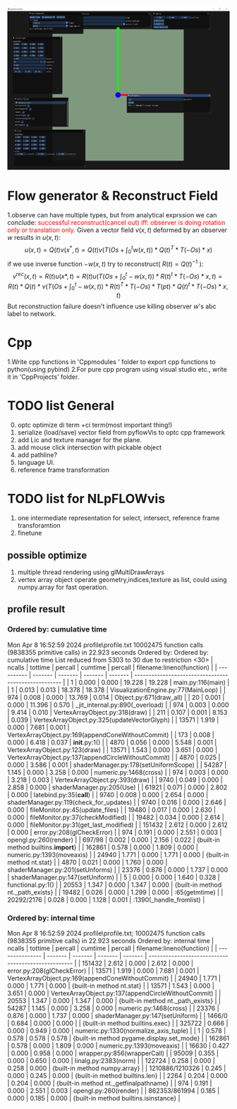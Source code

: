 ![alt text](assets/misc/image-1.png)


# Flow generator & Reconstruct Field
1.observe can have multiple types, but from analytical exprssion we can conclude:<font color=#FF000> successful reconstruct(cancel out) iff: observer is doing  rotation  only or  translation only.</font> 
Given a vector field $v(x,t)$ deformed by an observer $w$ results in $u(x,t)$:
$$
u(x,t)=Q(t) v(x^*,t)=Q(t) v( T(Os+\int_0^t w(x,t)) *Q(t)^T*T(-Os) *x)
$$
if we use inverse function $-w(x,t)$ try to reconstruct( $R(t)= Q(t)^{-1}$ ):
$$
v^{rec}(x,t)= R(t)u(x*,t)=R(t)u( T(Os+\int_0^t -w(x,t)) *R(t)^t*T(-Os) *x,t)
=R(t)* Q(t) * v(T(Os+\int_0^t -w(x,t)) *R(t)^T*T(-Os) *T(pt) *Q(t)^t*T(-Os) *x ,t)
$$
But reconstruction failure doesn't influence use killing observer $w$'s abc label to network.




# Cpp 
1.Write cpp functions in 'Cppmodules ' folder to export cpp functions to python(using pybind)
2.For pure cpp program using visual studio etc., write it in  'CppProjects' folder.



# TODO list General
0. optc optimize di term +ci term(most important thing!)
1. serialize (load/save)  vector field from pyflowVis to optc cpp framework
2. add Lic and texture manager for the plane.
3. add mouse click intersection with pickable object
4. add pathline?
5. language UI.
6. reference frame transformation

# TODO list for NLpFLOWvis
1. one intermediate representation for select, intersect, reference frame transforamtion
2. finetune 

## possible optimize 
1. multiple thread rendering using glMultiDrawArrays
2. vertex array object operate geometry,indices,texture as list, could using numpy.array for fast operation.

## profile result 

###    Ordered by: cumulative time
Mon Apr  8 16:52:59 2024    profile\profile.txt
         10002475 function calls (9838355 primitive calls) in 22.923 seconds
   Ordered by: Ordered by: cumulative time
   List reduced from 5303 to 30 due to restriction <30>
| ncalls     | tottime | percall | cumtime | percall | filename:lineno(function)                            |
| ---------- | ------- | ------- | ------- | ------- | ---------------------------------------------------- |
| 1          | 0.000   | 0.000   | 19.228  | 19.228  | main.py:116(main)                                    |
| 1          | 0.013   | 0.013   | 18.378  | 18.378  | VisualizationEngine.py:77(MainLoop)                  |
| 974        | 0.008   | 0.000   | 13.769  | 0.014   | Object.py:671(draw_all)                              |
| 20         | 0.001   | 0.000   | 11.396  | 0.570   | _jit_internal.py:890(_overload)                      |
| 974        | 0.003   | 0.000   | 9.414   | 0.010   | VertexArrayObject.py:318(draw)                       |
| 211        | 0.107   | 0.001   | 8.153   | 0.039   | VertexArrayObject.py:325(updateVectorGlyph)          |
| 13571      | 1.919   | 0.000   | 7.681   | 0.001   | VertexArrayObject.py:169(appendConeWithoutCommit)    |
| 173        | 0.008   | 0.000   | 6.418   | 0.037   | __init__.py:1(<module>)                              |
| 4870       | 0.056   | 0.000   | 5.548   | 0.001   | VertexArrayObject.py:123(draw)                       |
| 13571      | 1.543   | 0.000   | 3.651   | 0.000   | VertexArrayObject.py:137(appendCircleWithoutCommit)  |
| 4870       | 0.025   | 0.000   | 3.586   | 0.001   | shaderManager.py:178(setUniformScope)                |
| 54287      | 1.145   | 0.000   | 3.258   | 0.000   | numeric.py:1468(cross)                               |
| 974        | 0.003   | 0.000   | 3.218   | 0.003   | VertexArrayObject.py:393(draw)                       |
| 9740       | 0.049   | 0.000   | 2.858   | 0.000   | shaderManager.py:205(Use)                            |
| 61921      | 0.071   | 0.000   | 2.802   | 0.000   | latebind.py:35(__call__)                             |
| 9740       | 0.008   | 0.000   | 2.654   | 0.000   | shaderManager.py:119(check_for_updates)              |
| 9740       | 0.016   | 0.000   | 2.646   | 0.000   | fileMonitor.py:45(update_files)                      |
| 19480      | 0.017   | 0.000   | 2.630   | 0.000   | fileMonitor.py:37(checkModified)                     |
| 19482      | 0.034   | 0.000   | 2.614   | 0.000   | fileMonitor.py:31(get_last_modified)                 |
| 151432     | 2.612   | 0.000   | 2.612   | 0.000   | error.py:208(glCheckError)                           |
| 974        | 0.191   | 0.000   | 2.551   | 0.003   | opengl.py:260(render)                                |
| 697/98     | 0.002   | 0.000   | 2.156   | 0.022   | {built-in method builtins.__import__}                |
| 162861     | 0.578   | 0.000   | 1.809   | 0.000   | numeric.py:1393(moveaxis)                            |
| 24940      | 1.771   | 0.000   | 1.771   | 0.000   | {built-in method nt.stat}                            |
| 4870       | 0.021   | 0.000   | 1.760   | 0.000   | shaderManager.py:201(setUnforms)                     |
| 23376      | 0.876   | 0.000   | 1.737   | 0.000   | shaderManager.py:147(setUniform)                     |
| 5          | 0.000   | 0.000   | 1.640   | 0.328   | functional.py:1(<module>)                            |
| 20553      | 1.347   | 0.000   | 1.347   | 0.000   | {built-in method nt._path_exists}                    |
| 19482      | 0.026   | 0.000   | 1.299   | 0.000   | <frozen genericpath>:65(getmtime)                    |
| 20292/2176 | 0.028   | 0.000   | 1.128   | 0.001   | <frozen importlib._bootstrap>:1390(_handle_fromlist) |

###    Ordered by: internal time
Mon Apr  8 16:52:59 2024    profile\profile.txt; 10002475 function calls (9838355 primitive calls) in 22.923 seconds
   Ordered by: internal time
   | ncalls          | tottime | percall | cumtime | percall | filename:lineno(function)                           |
   | --------------- | ------- | ------- | ------- | ------- | --------------------------------------------------- |
   | 151432          | 2.612   | 0.000   | 2.612   | 0.000   | error.py:208(glCheckError)                          |
   | 13571           | 1.919   | 0.000   | 7.681   | 0.001   | VertexArrayObject.py:169(appendConeWithoutCommit)   |
   | 24940           | 1.771   | 0.000   | 1.771   | 0.000   | {built-in method nt.stat}                           |
   | 13571           | 1.543   | 0.000   | 3.651   | 0.000   | VertexArrayObject.py:137(appendCircleWithoutCommit) |
   | 20553           | 1.347   | 0.000   | 1.347   | 0.000   | {built-in method nt._path_exists}                   |
   | 54287           | 1.145   | 0.000   | 3.258   | 0.000   | numeric.py:1468(cross)                              |
   | 23376           | 0.876   | 0.000   | 1.737   | 0.000   | shaderManager.py:147(setUniform)                    |
   | 1466/0          | 0.684   | 0.000   | 0.000   |         | {built-in method builtins.exec}                     |
   | 325722          | 0.666   | 0.000   | 0.949   | 0.000   | numeric.py:1330(normalize_axis_tuple)               |
   | 1               | 0.578   | 0.578   | 0.578   | 0.578   | {built-in method pygame.display.set_mode}           |
   | 162861          | 0.578   | 0.000   | 1.809   | 0.000   | numeric.py:1393(moveaxis)                           |
   | 16630           | 0.427   | 0.000   | 0.958   | 0.000   | wrapper.py:856(wrapperCall)                         |
   | 95009           | 0.355   | 0.000   | 0.650   | 0.000   | linalg.py:2383(norm)                                |
   | 122724          | 0.258   | 0.000   | 0.258   | 0.000   | {built-in method numpy.array}                       |
   | 1210886/1210326 | 0.245   | 0.000   | 0.245   | 0.000   | {built-in method builtins.len}                      |
   | 2264            | 0.204   | 0.000   | 0.204   | 0.000   | {built-in method nt._getfinalpathname}              |
   | 974             | 0.191   | 0.000   | 2.551   | 0.003   | opengl.py:260(render)                               |
   | 862353/861994   | 0.185   | 0.000   | 0.185   | 0.000   | {built-in method builtins.isinstance}               |

